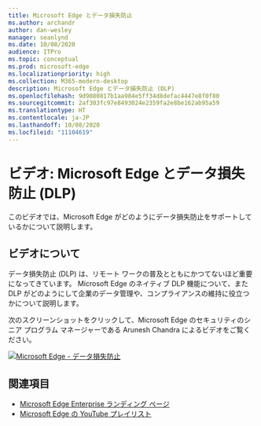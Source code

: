 ```yaml
---
title: Microsoft Edge とデータ損失防止
ms.author: archandr
author: dan-wesley
manager: seanlynd
ms.date: 10/08/2020
audience: ITPro
ms.topic: conceptual
ms.prod: microsoft-edge
ms.localizationpriority: high
ms.collection: M365-modern-desktop
description: Microsoft Edge とデータ損失防止 (DLP)
ms.openlocfilehash: 9d9080817b1aa984e5ff34d8defac4447e8f0f80
ms.sourcegitcommit: 2af303fc97e8493024e2359fa2e8be162ab95a59
ms.translationtype: HT
ms.contentlocale: ja-JP
ms.lasthandoff: 10/08/2020
ms.locfileid: "11104619"
---
```

# ビデオ: Microsoft Edge とデータ損失防止 (DLP)

このビデオでは、Microsoft Edge がどのようにデータ損失防止をサポートしているかについて説明します。

## ビデオについて

データ損失防止 (DLP) は、リモート ワークの普及とともにかつてないほど重要になってきています。 Microsoft Edge のネイティブ DLP 機能について、また DLP がどのようにして企業のデータ管理や、コンプライアンスの維持に役立つかについて説明します。

次のスクリーンショットをクリックして、Microsoft Edge のセキュリティのシニア プログラム マネージャーである Arunesh Chandra によるビデオをご覧ください。 

[![Microsoft Edge - データ損失防止](https://res.cloudinary.com/marcomontalbano/image/upload/v1602111637/video_to_markdown/images/youtube--dLD04U9eTqg-c05b58ac6eb4c4700831b2b3070cd403.jpg)](https://www.youtube.com/watch?v=dLD04U9eTqg "Microsoft Edge - Data loss prevention")

## 関連項目

- [Microsoft Edge Enterprise ランディング ページ](https://aka.ms/EdgeEnterprise)
- [Microsoft Edge の YouTube プレイリスト](https://www.youtube.com/playlist?list=PLXtHYVsvn_b-uXh1tMeYpT-0iD8tD3tFy)
